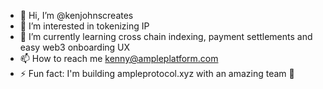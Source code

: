 - 👋 Hi, I’m @kenjohnscreates
- 👀 I’m interested in tokenizing IP 
- 🌱 I’m currently learning cross chain indexing, payment settlements and easy web3 onboarding UX
- 📫 How to reach me kenny@ampleplatform.com
- ⚡ Fun fact: I'm building ampleprotocol.xyz with an amazing team 🙌
